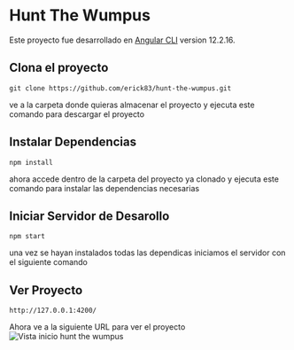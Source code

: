 # Hunt The Wumpus

Este proyecto fue desarrollado en  [Angular CLI](https://github.com/angular/angular-cli) version 12.2.16.

## Clona el proyecto
  ```
  git clone https://github.com/erick83/hunt-the-wumpus.git
  ```
ve a la carpeta donde quieras almacenar el proyecto y ejecuta este comando para descargar el proyecto

## Instalar Dependencias

  ```
  npm install
  ```
ahora accede dentro de la carpeta del proyecto ya clonado y ejecuta este comando para instalar las dependencias necesarias

## Iniciar Servidor de Desarollo
  ```
  npm start
  ```
una vez se hayan instalados todas las dependicas iniciamos el servidor con el siguiente comando 

## Ver Proyecto
  ```
  http://127.0.0.1:4200/
  ```
Ahora ve a la siguiente URL para ver el proyecto
 ![Vista inicio hunt the wumpus](/assets/images/test.png)

